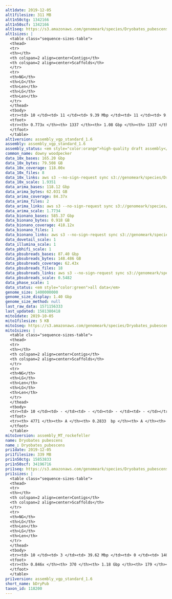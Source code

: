 ```yaml
---
alt1date: 2019-12-05
alt1filesize: 311 MB
alt1n50ctg: 1342166
alt1n50scf: 1342166
alt1seq: https://s3.amazonaws.com/genomeark/species/Dryobates_pubescens/bDryPub1/assembly_vgp_standard_1.6/bDryPub1.alt.asm.20191205.fasta.gz
alt1sizes: |
  <table class="sequence-sizes-table">
  <thead>
  <tr>
  <th></th>
  <th colspan=2 align=center>Contigs</th>
  <th colspan=2 align=center>Scaffolds</th>
  </tr>
  <tr>
  <th>NG</th>
  <th>LG</th>
  <th>Len</th>
  <th>LG</th>
  <th>Len</th>
  </tr>
  </thead>
  <tbody>
  <tr><td> 10 </td><td> 11 </td><td> 9.39 Mbp </td><td> 11 </td><td> 9.39 Mbp </td></tr>  <tr><td> 20 </td><td> 31 </td><td> 5.33 Mbp </td><td> 31 </td><td> 5.33 Mbp </td></tr>  <tr><td> 30 </td><td> 63 </td><td> 3.30 Mbp </td><td> 63 </td><td> 3.30 Mbp </td></tr>  <tr><td> 40 </td><td> 118 </td><td> 2.11 Mbp </td><td> 118 </td><td> 2.11 Mbp </td></tr>  <tr style="background-color:#cccccc;"><td> 50 </td><td> 202 </td><td> 1.34 Mbp </td><td> 202 </td><td> 1.34 Mbp </td></tr>  <tr><td> 60 </td><td> 334 </td><td> 0.82 Mbp </td><td> 334 </td><td> 0.82 Mbp </td></tr>  <tr><td> 70 </td><td> 570 </td><td> 0.41 Mbp </td><td> 570 </td><td> 0.41 Mbp </td></tr>  <tr><td> 80 </td><td> - </td><td> - </td><td> - </td><td> - </td></tr>  <tr><td> 90 </td><td> - </td><td> - </td><td> - </td><td> - </td></tr>  <tr><td> 100 </td><td> - </td><td> - </td><td> - </td><td> - </td></tr>  </tbody>
  <tfoot>
  <tr><th> 0.773x </th><th> 1337 </th><th> 1.08 Gbp </th><th> 1337 </th><th> 1.08 Gbp </th></tr>
  </tfoot>
  </table>
alt1version: assembly_vgp_standard_1.6
assembly: assembly_vgp_standard_1.6
assembly_status: <em style="color:orange">high-quality draft assembly</em>
common_name: downy woodpecker
data_10x_bases: 165.20 Gbp
data_10x_bytes: 79.508 GB
data_10x_coverage: 118.00x
data_10x_files: 8
data_10x_links: aws s3 --no-sign-request sync s3://genomeark/species/Dryobates_pubescens/bDryPub1/genomic_data/10x/ .<br>
data_10x_scale: 1.9351
data_arima_bases: 118.12 Gbp
data_arima_bytes: 62.031 GB
data_arima_coverage: 84.37x
data_arima_files: 2
data_arima_links: aws s3 --no-sign-request sync s3://genomeark/species/Dryobates_pubescens/bDryPub1/genomic_data/arima/ .<br>
data_arima_scale: 1.7734
data_bionano_bases: 585.37 Gbp
data_bionano_bytes: 0.918 GB
data_bionano_coverage: 418.12x
data_bionano_files: 1
data_bionano_links: aws s3 --no-sign-request sync s3://genomeark/species/Dryobates_pubescens/bDryPub1/genomic_data/bionano/ .<br>
data_dovetail_scale: 1
data_illumina_scale: 1
data_pbhifi_scale: 1
data_pbsubreads_bases: 87.40 Gbp
data_pbsubreads_bytes: 148.486 GB
data_pbsubreads_coverage: 62.43x
data_pbsubreads_files: 18
data_pbsubreads_links: aws s3 --no-sign-request sync s3://genomeark/species/Dryobates_pubescens/bDryPub1/genomic_data/pacbio/ . --exclude "*ccs.bam*"<br>
data_pbsubreads_scale: 0.5482
data_phase_scale: 1
data_status: <em style="color:green">all data</em>
genome_size: 1400000000
genome_size_display: 1.40 Gbp
genome_size_method: null
last_raw_data: 1571156333
last_updated: 1581380418
mito1date: 2019-10-05
mito1filesize: 5 KB
mito1seq: https://s3.amazonaws.com/genomeark/species/Dryobates_pubescens/bDryPub1/assembly_MT_rockefeller/bDryPub1.MT.20191005.fasta.gz
mito1sizes: |
  <table class="sequence-sizes-table">
  <thead>
  <tr>
  <th></th>
  <th colspan=2 align=center>Contigs</th>
  <th colspan=2 align=center>Scaffolds</th>
  </tr>
  <tr>
  <th>NG</th>
  <th>LG</th>
  <th>Len</th>
  <th>LG</th>
  <th>Len</th>
  </tr>
  </thead>
  <tbody>
  <tr><td> 10 </td><td> - </td><td> - </td><td> - </td><td> - </td></tr>  <tr><td> 20 </td><td> - </td><td> - </td><td> - </td><td> - </td></tr>  <tr><td> 30 </td><td> - </td><td> - </td><td> - </td><td> - </td></tr>  <tr><td> 40 </td><td> - </td><td> - </td><td> - </td><td> - </td></tr>  <tr style="background-color:#cccccc;"><td> 50 </td><td> - </td><td style="background-color:#ff8888;"> - </td><td> - </td><td style="background-color:#ff8888;"> - </td></tr>  <tr><td> 60 </td><td> - </td><td> - </td><td> - </td><td> - </td></tr>  <tr><td> 70 </td><td> - </td><td> - </td><td> - </td><td> - </td></tr>  <tr><td> 80 </td><td> - </td><td> - </td><td> - </td><td> - </td></tr>  <tr><td> 90 </td><td> - </td><td> - </td><td> - </td><td> - </td></tr>  <tr><td> 100 </td><td> - </td><td> - </td><td> - </td><td> - </td></tr>  </tbody>
  <tfoot>
  <tr><th> 4771 </th><th> A </th><th> 0.2833  bp </th><th> A </th><th> 0.2833  bp </th></tr>
  </tfoot>
  </table>
mito1version: assembly_MT_rockefeller
name: Dryobates pubescens
name_: Dryobates_pubescens
pri1date: 2019-12-05
pri1filesize: 339 MB
pri1n50ctg: 15853833
pri1n50scf: 34196716
pri1seq: https://s3.amazonaws.com/genomeark/species/Dryobates_pubescens/bDryPub1/assembly_vgp_standard_1.6/bDryPub1.pri.asm.20191205.fasta.gz
pri1sizes: |
  <table class="sequence-sizes-table">
  <thead>
  <tr>
  <th></th>
  <th colspan=2 align=center>Contigs</th>
  <th colspan=2 align=center>Scaffolds</th>
  </tr>
  <tr>
  <th>NG</th>
  <th>LG</th>
  <th>Len</th>
  <th>LG</th>
  <th>Len</th>
  </tr>
  </thead>
  <tbody>
  <tr><td> 10 </td><td> 3 </td><td> 39.62 Mbp </td><td> 0 </td><td> 140.16 Mbp </td></tr>  <tr><td> 20 </td><td> 7 </td><td> 31.19 Mbp </td><td> 2 </td><td> 49.94 Mbp </td></tr>  <tr><td> 30 </td><td> 11 </td><td> 27.07 Mbp </td><td> 5 </td><td> 47.22 Mbp </td></tr>  <tr><td> 40 </td><td> 18 </td><td> 19.88 Mbp </td><td> 8 </td><td> 43.78 Mbp </td></tr>  <tr style="background-color:#cccccc;"><td> 50 </td><td> 25 </td><td style="background-color:#88ff88;"> 15.85 Mbp </td><td> 11 </td><td style="background-color:#88ff88;"> 34.20 Mbp </td></tr>  <tr><td> 60 </td><td> 36 </td><td> 10.26 Mbp </td><td> 16 </td><td> 25.44 Mbp </td></tr>  <tr><td> 70 </td><td> 54 </td><td> 6.21 Mbp </td><td> 22 </td><td> 20.26 Mbp </td></tr>  <tr><td> 80 </td><td> 92 </td><td> 1.67 Mbp </td><td> 32 </td><td> 9.16 Mbp </td></tr>  <tr><td> 90 </td><td> - </td><td> - </td><td> - </td><td> - </td></tr>  <tr><td> 100 </td><td> - </td><td> - </td><td> - </td><td> - </td></tr>  </tbody>
  <tfoot>
  <tr><th> 0.846x </th><th> 370 </th><th> 1.18 Gbp </th><th> 179 </th><th> 1.20 Gbp </th></tr>
  </tfoot>
  </table>
pri1version: assembly_vgp_standard_1.6
short_name: bDryPub
taxon_id: 118200
---
```

